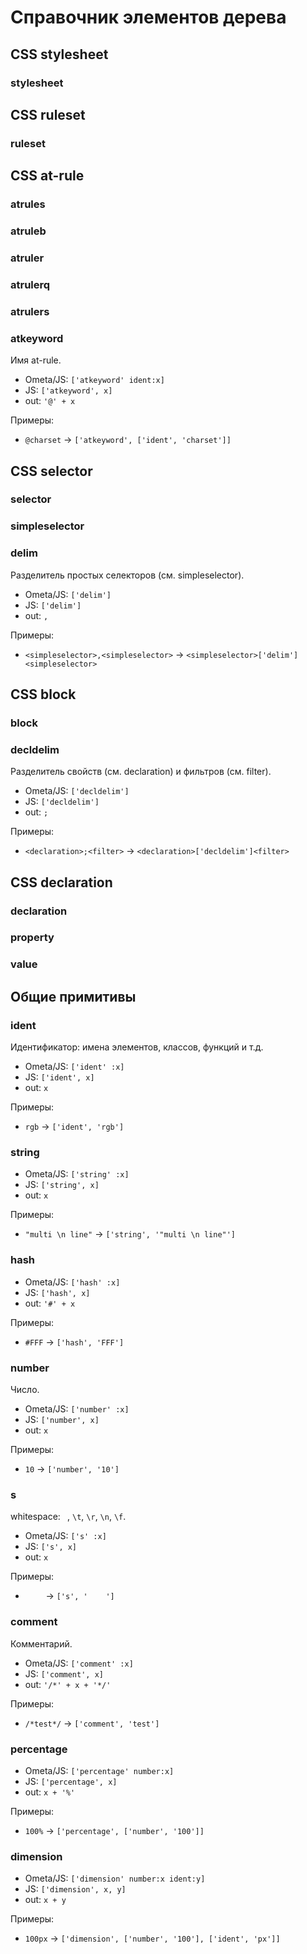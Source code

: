 # Справочник элементов дерева

## CSS stylesheet

### stylesheet

## CSS ruleset

### ruleset

## CSS at-rule

### atrules

### atruleb

### atruler

### atrulerq

### atrulers

### atkeyword

Имя at-rule.

* Ometa/JS: `['atkeyword' ident:x]`
* JS: `['atkeyword', x]`
* out: `'@' + x`

Примеры:

* `@charset` -> `['atkeyword', ['ident', 'charset']]`

## CSS selector

### selector

### simpleselector

### delim

Разделитель простых селекторов (см. simpleselector).

* Ometa/JS: `['delim']`
* JS: `['delim']`
* out: `,`

Примеры:

* `<simpleselector>,<simpleselector>` -> `<simpleselector>['delim']<simpleselector>`

## CSS block

### block

### decldelim

Разделитель свойств (см. declaration) и фильтров (см. filter).

* Ometa/JS: `['decldelim']`
* JS: `['decldelim']`
* out: `;`

Примеры:

* `<declaration>;<filter>` -> `<declaration>['decldelim']<filter>`

## CSS declaration

### declaration

### property

### value

## Общие примитивы

### ident

Идентификатор: имена элементов, классов, функций и т.д.

* Ometa/JS: `['ident' :x]`
* JS: `['ident', x]`
* out: `x`

Примеры:

* `rgb` -> `['ident', 'rgb']`

### string

* Ometa/JS: `['string' :x]`
* JS: `['string', x]`
* out: `x`

Примеры:

* `"multi \n line"` -> `['string', '"multi \n line"']`

### hash

* Ometa/JS: `['hash' :x]`
* JS: `['hash', x]`
* out: `'#' + x`

Примеры:

* `#FFF` -> `['hash', 'FFF']`

### number

Число.

* Ometa/JS: `['number' :x]`
* JS: `['number', x]`
* out: `x`

Примеры:

* `10` -> `['number', '10']`

### s

whitespace: ` `, `\t`, `\r`, `\n`, `\f`.

* Ometa/JS: `['s' :x]`
* JS: `['s', x]`
* out: `x`

Примеры:

* `    ` -> `['s', '    ']`

### comment

Комментарий.

* Ometa/JS: `['comment' :x]`
* JS: `['comment', x]`
* out: `'/*' + x + '*/'`

Примеры:

* `/*test*/` -> `['comment', 'test']`

### percentage

* Ometa/JS: `['percentage' number:x]`
* JS: `['percentage', x]`
* out: `x + '%'`

Примеры:

* `100%` -> `['percentage', ['number', '100']]`

### dimension

* Ometa/JS: `['dimension' number:x ident:y]`
* JS: `['dimension', x, y]`
* out: `x + y`

Примеры:

* `100px` -> `['dimension', ['number', '100'], ['ident', 'px']]`
